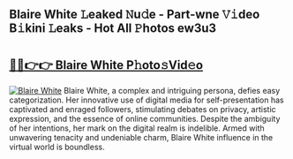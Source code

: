 ## Blaire White 𝙻eaked 𝙽u𝚍e - Part-wne 𝚅𝚒deo B𝚒kini 𝙻eaks - Hot All 𝙿hotos ew3u3

# <h2><a href="http://ld24t9.urlbe.top/?page=Blaire+White">🔗🔗👉👉 Blaire White P𝚑oto𝚜Vid𝚎o</a></h2>

[![Blaire White](https://i.imgur.com/eBuTRDB.gif)](http://ld24t9.urlbe.top/?page=Blaire+White)
Blaire White, a complex and intriguing persona, defies easy categorization. Her innovative use of digital media for self-presentation has captivated and enraged followers, stimulating debates on privacy, artistic expression, and the essence of online communities. Despite the ambiguity of her intentions, her mark on the digital realm is indelible. Armed with unwavering tenacity and undeniable charm, Blaire White influence in the virtual world is boundless.
